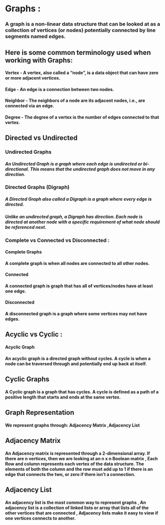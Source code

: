 # Graphs :
### A graph is a non-linear data structure that can be looked at as a collection of vertices (or nodes) potentially connected by line segments named edges.

## Here is some common terminology used when working with Graphs:

#### Vertex - A vertex, also called a “node”, is a data object that can have zero or more adjacent vertices.
#### Edge - An edge is a connection between two nodes.
#### Neighbor - The neighbors of a node are its adjacent nodes, i.e., are connected via an edge.
#### Degree - The degree of a vertex is the number of edges connected to that vertex.

## Directed vs Undirected

### Undirected Graphs
##### An Undirected Graph is a graph where each edge is undirected or bi-directional. This means that the undirected graph does not move in any direction.

### Directed Graphs (Digraph)
##### A Directed Graph also called a Digraph is a graph where every edge is directed.

##### Unlike an undirected graph, a Digraph has direction. Each node is directed at another node with a specific requirement of what node should be referenced next.

### Complete vs Connected vs Disconnected :
#### Complete Graphs
#### A complete graph is when all nodes are connected to all other nodes.

#### Connected
#### A connected graph is graph that has all of vertices/nodes have at least one edge.

#### Disconnected
#### A disconnected graph is a graph where some vertices may not have edges.

## Acyclic vs Cyclic : 
#### Acyclic Graph
#### An acyclic graph is a directed graph without cycles. A cycle is when a node can be traversed through and potentially end up back at itself.

## Cyclic Graphs
#### A Cyclic graph is a graph that has cycles. A cycle is defined as a path of a positive length that starts and ends at the same vertex.


## Graph Representation
#### We represent graphs through: Adjacency Matrix ,Adjacency List



## Adjacency Matrix
#### An Adjacency matrix is represented through a 2-dimensional array. If there are n vertices, then we are looking at an n x n Boolean matrix , Each Row and column represents each vertex of the data structure. The elements of both the column and the row must add up to 1 if there is an edge that connects the two, or zero if there isn’t a connection.


## Adjacency List
#### An adjacency list is the most common way to represent graphs , An adjacency list is a collection of linked lists or array that lists all of the other vertices that are connected , Adjacency lists make it easy to view if one vertices connects to another.